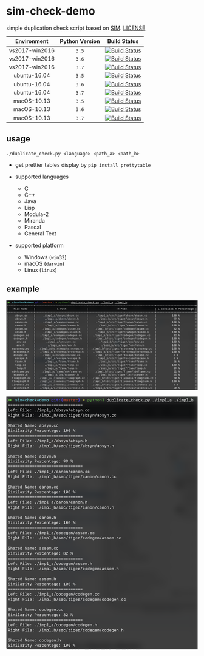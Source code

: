 # sim-check-demo
simple duplication check script based on [SIM](https://dickgrune.com/Programs/similarity_tester/). [LICENSE](https://github.com/yuetsin/sim-check-demo/blob/master/SIM_LICENSE.txt)

|  Environment | Python Version | Build Status  |
|  :-:  | :-: | :-: |
| vs2017-win2016 | `3.5` | [![Build Status](https://dev.azure.com/msbiglawgood/sim-check/_apis/build/status/yuetsin.sim-check-demo?branchName=master&jobName=Windows&configuration=Windows%20Python35)](https://dev.azure.com/msbiglawgood/sim-check/_build/latest?definitionId=2&branchName=master) |
| vs2017-win2016 | `3.6` | [![Build Status](https://dev.azure.com/msbiglawgood/sim-check/_apis/build/status/yuetsin.sim-check-demo?branchName=master&jobName=Windows&configuration=Windows%20Python36)](https://dev.azure.com/msbiglawgood/sim-check/_build/latest?definitionId=2&branchName=master) |
| vs2017-win2016 | `3.7` | [![Build Status](https://dev.azure.com/msbiglawgood/sim-check/_apis/build/status/yuetsin.sim-check-demo?branchName=master&jobName=Windows&configuration=Windows%20Python37)](https://dev.azure.com/msbiglawgood/sim-check/_build/latest?definitionId=2&branchName=master) |
| ubuntu-16.04 | `3.5` | [![Build Status](https://dev.azure.com/msbiglawgood/sim-check/_apis/build/status/yuetsin.sim-check-demo?branchName=master&jobName=Linux&configuration=Linux%20Python35)](https://dev.azure.com/msbiglawgood/sim-check/_build/latest?definitionId=2&branchName=master) |
| ubuntu-16.04 | `3.6` | [![Build Status](https://dev.azure.com/msbiglawgood/sim-check/_apis/build/status/yuetsin.sim-check-demo?branchName=master&jobName=Linux&configuration=Linux%20Python36)](https://dev.azure.com/msbiglawgood/sim-check/_build/latest?definitionId=2&branchName=master) |
| ubuntu-16.04 | `3.7` | [![Build Status](https://dev.azure.com/msbiglawgood/sim-check/_apis/build/status/yuetsin.sim-check-demo?branchName=master&jobName=Linux&configuration=Linux%20Python37)](https://dev.azure.com/msbiglawgood/sim-check/_build/latest?definitionId=2&branchName=master) |
| macOS-10.13 | `3.5` | [![Build Status](https://dev.azure.com/msbiglawgood/sim-check/_apis/build/status/yuetsin.sim-check-demo?branchName=master&jobName=macOS&configuration=macOS%20Python35)](https://dev.azure.com/msbiglawgood/sim-check/_build/latest?definitionId=2&branchName=master) |
| macOS-10.13 | `3.6` | [![Build Status](https://dev.azure.com/msbiglawgood/sim-check/_apis/build/status/yuetsin.sim-check-demo?branchName=master&jobName=macOS&configuration=macOS%20Python36)](https://dev.azure.com/msbiglawgood/sim-check/_build/latest?definitionId=2&branchName=master) |
| macOS-10.13 | `3.7` | [![Build Status](https://dev.azure.com/msbiglawgood/sim-check/_apis/build/status/yuetsin.sim-check-demo?branchName=master&jobName=macOS&configuration=macOS%20Python37)](https://dev.azure.com/msbiglawgood/sim-check/_build/latest?definitionId=2&branchName=master) |

## usage

`./duplicate_check.py <language> <path_a> <path_b>`

* get prettier tables display by `pip install prettytable`

* supported languages
  * C
  * C++
  * Java
  * Lisp
  * Modula-2
  * Miranda
  * Pascal
  * General Text

* supported platform
  * Windows (`win32`)
  * macOS (`darwin`)
  * Linux (`linux`)

## example

![Image A](https://github.com/yuetsin/sim-check-demo/blob/master/img_a.png?raw=true)

![Image B](https://github.com/yuetsin/sim-check-demo/blob/master/img_b.png?raw=true)
